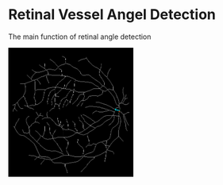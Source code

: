 # Retinal Vessel Angel Detection
The main function of retinal angle detection

<img src='../../plot/angle.gif' width='50%'></img>

